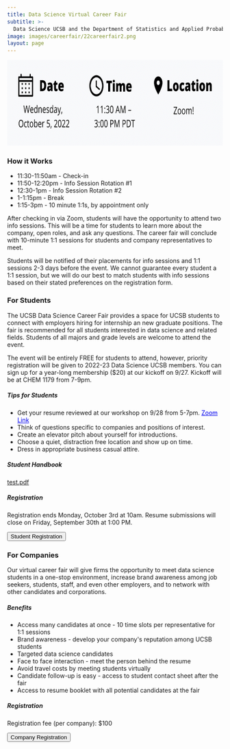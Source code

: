 ```yaml
---
title: Data Science Virtual Career Fair
subtitle: >-
  Data Science UCSB and the Department of Statistics and Applied Probability are proud to present the first Data Science Career Fair at UC Santa Barbara.
image: images/careerfair/22careerfair2.png
layout: page
---
```


<center><img src="/images/careerfair/careerfairtime.png" class = "centerImage" width="600" height="200"></center>


### How it Works
* 11:30-11:50am - Check-in
* 11:50-12:20pm - Info Session Rotation #1
* 12:30-1pm - Info Session Rotation #2
* 1-1:15pm - Break
* 1:15-3pm - 10 minute 1:1s, by appointment only

After checking in via Zoom, students will have the opportunity to attend two info sessions. This will be a time for students to learn more about the company, open roles, and ask any questions. The career fair will conclude with 10-minute 1:1 sessions for students and company representatives to meet. 

Students will be notified of their placements for info sessions and 1:1 sessions 2-3 days before the event. We cannot guarantee every student a 1:1 session, but we will do our best to match students with info sessions based on their stated preferences on the registration form. 



### For Students

The UCSB Data Science Career Fair provides a space for UCSB students to connect with employers hiring for internship an new graduate positions. The fair is recommended for all students interested in data science and related fields. Students of all majors and grade levels are welcome to attend the event. 

The event will be entirely FREE for students to attend, however, priority registration will be given to 2022-23 Data Science UCSB members. You can sign up for a year-long membership ($20) at our kickoff on 9/27. Kickoff will be at CHEM 1179 from 7-9pm.


##### Tips for Students
* Get your resume reviewed at our workshop on 9/28 from 5-7pm. <a href="https://ucsb.zoom.us/j/84036438756?pwd=WElJRVdYT00rK204RDRqSHFCU0xRQT09" style="color:#0000EE;">Zoom Link</a>
* Think of questions specific to companies and positions of interest.
* Create an elevator pitch about yourself for introductions.
* Choose a quiet, distraction free location and show up on time.
* Dress in appropriate business casual attire.

##### Student Handbook

<object data="http://www.datascienceucsb.org/studenthandbook.pdf" type="application/pdf" width="600" height="500">
  <a href="http://www.datascienceucsb.org/studenthandbook.pdf">test.pdf</a>
</object>


##### Registration 

Registration ends Monday, October 3rd at 10am. Resume submissions will close on Friday, September 30th at 1:00 PM.

<button onclick = "window.location.href='https://forms.gle/qrzeBv2Z8iMioJ3k7';"> Student Registration </button>



### For Companies

Our virtual career fair will give firms the opportunity to meet data science students in a one-stop environment, increase brand awareness among job seekers, students, staff, and even other employers, and to network with other candidates and corporations.

##### Benefits
* Access many candidates at once - 10 time slots per representative for 1:1 sessions
* Brand awareness - develop your company's reputation among UCSB students
* Targeted data science candidates
* Face to face interaction - meet the person behind the resume
* Avoid travel costs by meeting students virtually
* Candidate follow-up is easy - access to student contact sheet after the fair
* Access to resume booklet with all potential candidates at the fair

##### Registration 

Registration fee (per company): $100

<button onclick = "window.location.href='https://www.eventbrite.com/e/2022-data-science-career-fair-tickets-368811363717?utm_source=eventbrite&utm_medium=email&utm_campaign=post_publish&utm_content=shortLinkNewEmail';"> Company Registration </button>
